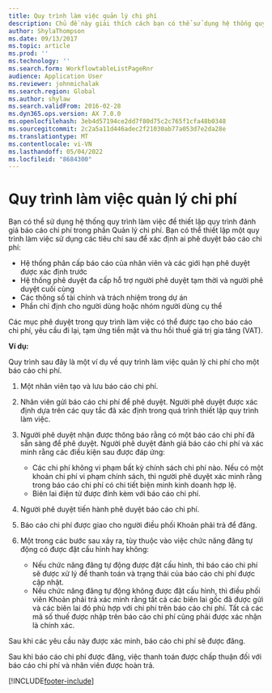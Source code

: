```yaml
---
title: Quy trình làm việc quản lý chi phí
description: Chủ đề này giải thích cách bạn có thể sử dụng hệ thống quy trình làm việc trong Microsoft Dynamics 365 Finance, để thiết lập quy trình xem xét các báo cáo chi phí trong Quản lý chi phí.
author: ShylaThompson
ms.date: 09/13/2017
ms.topic: article
ms.prod: ''
ms.technology: ''
ms.search.form: WorkflowtableListPageRnr
audience: Application User
ms.reviewer: johnmichalak
ms.search.region: Global
ms.author: shylaw
ms.search.validFrom: 2016-02-28
ms.dyn365.ops.version: AX 7.0.0
ms.openlocfilehash: 3eb4d57194ce2dd7f80d75c2c765f1cfa48b0348
ms.sourcegitcommit: 2c2a5a11d446adec2f21030ab77a053d7e2da28e
ms.translationtype: MT
ms.contentlocale: vi-VN
ms.lasthandoff: 05/04/2022
ms.locfileid: "8684300"
---
```

# <a name="expense-management-workflow"></a>Quy trình làm việc quản lý chi phí

Bạn có thể sử dụng hệ thống quy trình làm việc để thiết lập quy trình đánh giá báo cáo chi phí trong phần Quản lý chi phí. Bạn có thể thiết lập một quy trình làm việc sử dụng các tiêu chí sau để xác định ai phê duyệt báo cáo chi phí:

- Hệ thống phân cấp báo cáo của nhân viên và các giới hạn phê duyệt được xác định trước
- Hệ thống phê duyệt đa cấp hỗ trợ người phê duyệt tạm thời và người phê duyệt cuối cùng
- Các thông số tài chính và trách nhiệm trong dự án
- Phần chỉ định cho người dùng hoặc nhóm người dùng cụ thể

Các mục phê duyệt trong quy trình làm việc có thể được tạo cho báo cáo chi phí, yêu cầu đi lại, tạm ứng tiền mặt và thu hồi thuế giá trị gia tăng (VAT).

**Ví dụ:**

Quy trình sau đây là một ví dụ về quy trình làm việc quản lý chi phí cho một báo cáo chi phí.

1. Một nhân viên tạo và lưu báo cáo chi phí.
2. Nhân viên gửi báo cáo chi phí để phê duyệt. Người phê duyệt được xác định dựa trên các quy tắc đã xác định trong quá trình thiết lập quy trình làm việc.
3. Người phê duyệt nhận được thông báo rằng có một báo cáo chi phí đã sẵn sàng để phê duyệt. Người phê duyệt đánh giá báo cáo chi phí và xác minh rằng các điều kiện sau được đáp ứng:

    - Các chi phí không vi phạm bất kỳ chính sách chi phí nào. Nếu có một khoản chi phí vi phạm chính sách, thì người phê duyệt xác minh rằng trong báo cáo chi phí có chi tiết biện minh kinh doanh hợp lệ.
    - Biên lai điện tử được đính kèm với báo cáo chi phí.

4. Người phê duyệt tiến hành phê duyệt báo cáo chi phí.
5. Báo cáo chi phí được giao cho người điều phối Khoản phải trả để đăng.
6. Một trong các bước sau xảy ra, tùy thuộc vào việc chức năng đăng tự động có được đặt cấu hình hay không:

    - Nếu chức năng đăng tự động được đặt cấu hình, thì báo cáo chi phí sẽ được xử lý để thanh toán và trạng thái của báo cáo chi phí được cập nhật.
    - Nếu chức năng đăng tự động không được đặt cấu hình, thì điều phối viên Khoản phải trả xác minh rằng tất cả các biên lai gốc đã được gửi và các biên lai đó phù hợp với chi phí trên báo cáo chi phí. Tất cả các mã số thuế được nhập trên báo cáo chi phí cũng phải được xác nhận là chính xác.

Sau khi các yêu cầu này được xác minh, báo cáo chi phí sẽ được đăng.

Sau khi báo cáo chi phí được đăng, việc thanh toán được chấp thuận đối với báo cáo chi phí và nhân viên được hoàn trả.


[!INCLUDE[footer-include](../includes/footer-banner.md)]